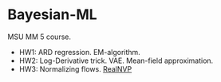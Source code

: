 # Bayesian-ML
MSU MM 5 course.

- HW1: ARD regression. EM-algorithm.
- HW2: Log-Derivative trick. VAE. Mean-field approximation.
- HW3: Normalizing flows. [RealNVP](https://arxiv.org/abs/1605.08803)
